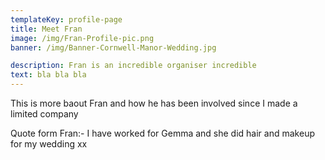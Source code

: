 ```yaml
---
templateKey: profile-page
title: Meet Fran
image: /img/Fran-Profile-pic.png
banner: /img/Banner-Cornwell-Manor-Wedding.jpg

description: Fran is an incredible organiser incredible
text: bla bla bla
---
```



This is more baout Fran and how he has been involved since I made a limited company


Quote form Fran:- I have worked for Gemma and she did hair and makeup for my wedding xx